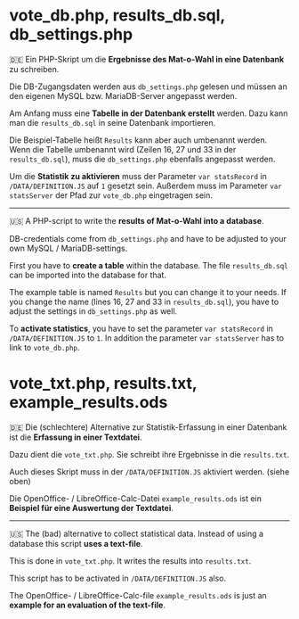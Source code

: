 
# vote_db.php, results_db.sql, db_settings.php

:de: Ein PHP-Skript um die **Ergebnisse des Mat-o-Wahl in eine Datenbank** zu schreiben.

Die DB-Zugangsdaten werden aus `db_settings.php` gelesen und müssen an den eigenen MySQL bzw. MariaDB-Server angepasst werden.

Am Anfang muss eine **Tabelle in der Datenbank erstellt** werden. Dazu kann man die `results_db.sql` in seine Datenbank importieren. 

Die Beispiel-Tabelle heißt `Results` kann aber auch umbenannt werden. Wenn die Tabelle umbenannt wird (Zeilen 16, 27 und 33 in der `results_db.sql`), muss die `db_settings.php` ebenfalls angepasst werden.

Um die **Statistik zu aktivieren** muss der Parameter `var statsRecord` in `/DATA/DEFINITION.JS` auf `1` gesetzt sein. 
Außerdem muss im Parameter `var statsServer` der Pfad zur `vote_db.php` eingetragen sein.

---

:us: A PHP-script to write the **results of Mat-o-Wahl into a database**.

DB-credentials come from `db_settings.php` and have to be adjusted to your own MySQL / MariaDB-settings.

First you have to **create a table** within the database. The file `results_db.sql` can be imported into the database for that.

The example table is named `Results` but you can change it to your needs. If you change the name (lines 16, 27 and 33 in `results_db.sql`), you have to adjust the settings in `db_settings.php` as well.

To **activate statistics**, you have to set the parameter `var statsRecord` in `/DATA/DEFINITION.JS` to `1`.
In addition the parameter `var statsServer` has to link to `vote_db.php`.


# vote_txt.php, results.txt, example_results.ods

:de: Die (schlechtere) Alternative zur Statistik-Erfassung in einer Datenbank ist die **Erfassung in einer Textdatei**.

Dazu dient die `vote_txt.php`. Sie schreibt ihre Ergebnisse in die `results.txt`.

Auch dieses Skript muss in der `/DATA/DEFINITION.JS` aktiviert werden. (siehe oben)

Die OpenOffice- / LibreOffice-Calc-Datei `example_results.ods` ist ein **Beispiel für eine Auswertung der Textdatei**.

---

:us:  The (bad) alternative to collect statistical data. Instead of using a database this script **uses a text-file**.

This is done in `vote_txt.php`. It writes the results into `results.txt`.

This script has to be activated in `/DATA/DEFINITION.JS` also.

The OpenOffice- / LibreOffice-Calc-file `example_results.ods` is just an **example for an evaluation of the text-file**.
